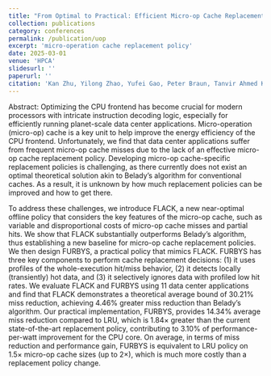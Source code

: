 ```yaml
---
title: "From Optimal to Practical: Efficient Micro-op Cache Replacement Policies for Data Center Applications"
collection: publications
category: conferences
permalink: /publication/uop
excerpt: 'micro-operation cache replacement policy'
date: 2025-03-01
venue: 'HPCA'
slidesurl: ''
paperurl: ''
citation: 'Kan Zhu, Yilong Zhao, Yufei Gao, Peter Braun, Tanvir Ahmed Khan, Heiner Litz, Baris Kasikci, Shuwen Deng'
---
```


Abstract: Optimizing the CPU frontend has become crucial for modern processors with intricate instruction decoding logic, especially for efficiently running planet-scale data center applications. Micro-operation (micro-op) cache is a key unit to help improve the energy efficiency of the CPU frontend. Unfortunately, we find that data center applications suffer from frequent micro-op cache misses due to the lack of an effective micro-op cache replacement policy. Developing micro-op cache-specific replacement policies is challenging, as there currently does not exist an optimal theoretical solution akin to Belady’s algorithm for conventional caches. As a result, it is unknown by how much replacement policies can be improved and how to get there.

To address these challenges, we introduce FLACK, a new near-optimal offline policy that considers the key features of the micro-op cache, such as variable and disproportional costs of micro-op cache misses and partial hits. We show that FLACK substantially outperforms Belady’s algorithm, thus establishing a new baseline for micro-op cache replacement policies. We then design FURBYS, a practical policy that mimics FLACK. FURBYS has three key components to perform cache replacement decisions: (1) it uses profiles of the whole-execution hit/miss behavior, (2) it detects locally (transiently) hot data, and (3) it selectively ignores data with profiled low hit rates. We evaluate FLACK and FURBYS using 11 data center applications and find that FLACK demonstrates a theoretical average bound of 30.21% miss reduction, achieving 4.46% greater miss reduction than Belady’s algorithm. Our practical implementation, FURBYS, provides 14.34% average miss reduction compared to LRU, which is 1.84× greater than the current state-of-the-art replacement policy, contributing to 3.10% of performance-per-watt improvement for the CPU core. On average, in terms of miss reduction and performance gain, FURBYS is equivalent to LRU policy on 1.5× micro-op cache sizes (up to 2×), which is much more costly than a replacement policy change.